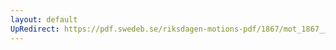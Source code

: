 ```yaml
---
layout: default
UpRedirect: https://pdf.swedeb.se/riksdagen-motions-pdf/1867/mot_1867__ak__00204.pdf
---
```

